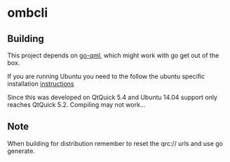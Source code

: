 # ombcli



## Building

This project depends on [go-qml](https://github.com/go-qml/qml#qml-support-for-the-go-language), which might work with go get out of the box.

If you are running Ubuntu you need to the follow the ubuntu specific installation 
[instructions](https://github.com/go-qml/qml#requirements-on-ubuntu)

Since this was developed on QtQuick 5.4 and Ubuntu 14.04 support only reaches QtQuick 5.2. Compiling may not work...

## Note

When building for distribution remember to reset the qrc:// urls and use go generate.
